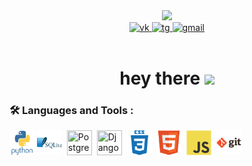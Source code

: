<div id="header" align="center">
  <img src= "https://i.giphy.com/media/v1.Y2lkPTc5MGI3NjExOGIxaGc1Z3NveHl4MGRqMXJwZnk5ZGx2M3oxenFvNWhyenN4anN4ciZlcD12MV9pbnRlcm5hbF9naWZfYnlfaWQmY3Q9Zw/ZVik7pBtu9dNS/giphy.gif" width=100/>
</div>
<div id=badges align='center'>
  <a href='https://vk.com/enotpoloskun325'>
    <img src= "https://img.shields.io/badge/vk-blue?style=for-the-badge&logo=vk&logo-color=white" alt='vk'/>
  </a>
  <a href='https://t.me/KtoChoGd3'>
    <img src= "https://img.shields.io/badge/telegram-black?style=for-the-badge&logo=telegram&logo-color=blue" alt='tg'/>
  </a>
  <a href='mailto:npomogalov71@gmail.com'>
    <img src= "https://img.shields.io/badge/gmail-gray?style=for-the-badge&logo=gmail&logo-color=white" alt='gmail'/>
  </a>
</div>

<div id=badges align='center'>
  <img src="https://komarev.com/ghpvc/?username=your-github-username&style=flat-square&color=blue" alt=""/>
  <h1>
    hey there
    <img src="https://media.giphy.com/media/hvRJCLFzcasrR4ia7z/giphy.gif" width="30px"/>
  </h1>
</div>

### :hammer_and_wrench: Languages and Tools :
<div>
  <img src="https://github.com/devicons/devicon/blob/master/icons/python/python-original-wordmark.svg" title="Python" **alt="Python" width="40" height="40"/>
  <img src="https://github.com/devicons/devicon/blob/master/icons/sqlite/sqlite-original-wordmark.svg" title="Sqlite" **alt="Sqlite" width="40" height="40"/>&nbsp;
  <img src="https://github.com/devicons/devicon/blob/master/icons/PostgreSQL/PostgreSQL-wordmark.svg" title="PostgreSQL" **alt="PostgreSQL" width="40" height="40"/>&nbsp;
  <img src="https://github.com/devicons/devicon/blob/master/icons/Django/Django-wordmark.svg" title="Django" **alt="Django" width="40" height="40"/>&nbsp;
  <img src="https://github.com/devicons/devicon/blob/master/icons/css3/css3-plain-wordmark.svg"  title="CSS3" alt="CSS" width="40" height="40"/>&nbsp;
  <img src="https://github.com/devicons/devicon/blob/master/icons/html5/html5-original.svg" title="HTML5" alt="HTML" width="40" height="40"/>&nbsp;
  <img src="https://github.com/devicons/devicon/blob/master/icons/javascript/javascript-original.svg" title="JavaScript" alt="JavaScript" width="40" height="40"/>&nbsp;
  <img src="https://github.com/devicons/devicon/blob/master/icons/git/git-original-wordmark.svg" title="Git" **alt="Git" width="40" height="40"/>&nbsp;

          
</div>


